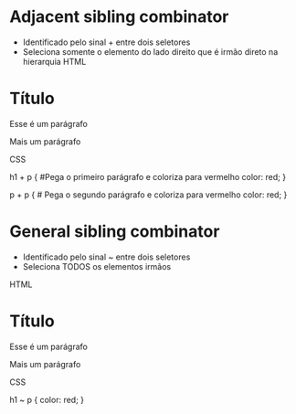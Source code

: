 # Adjacent sibling combinator

* Identificado pelo sinal + entre dois seletores
* Seleciona somente o elemento do lado direito que é irmão direto na hierarquia
HTML

<h1>
  Título
</h1>
<p>
  Esse é um parágrafo
</p>
<p>
  Mais um parágrafo
</p>

CSS

h1 + p {   #Pega o primeiro parágrafo e coloriza para vermelho
	color: red;
}

p + p {   # Pega o segundo parágrafo e coloriza para vermelho
	color: red;
}


# General sibling combinator
* Identificado pelo sinal ~ entre dois seletores
* Seleciona TODOS os elementos irmãos

HTML

<h1>
  Título
</h1>
<p>
  Esse é um parágrafo
</p>
<p>
  Mais um parágrafo
</p>

CSS

h1 ~ p {
	color: red;
}
